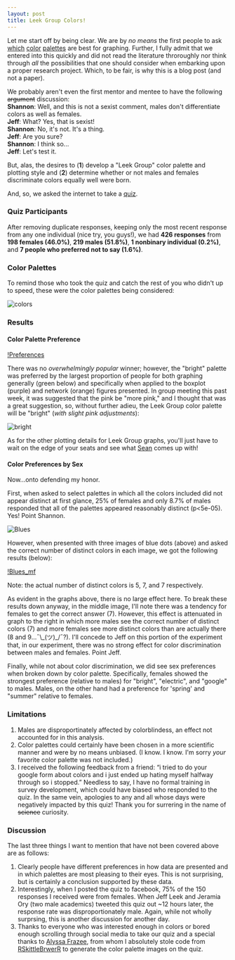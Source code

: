 ```yaml
---
layout: post
title: Leek Group Colors! 
---
```



Let me start off by being clear. We are by *no means* the first people to ask [which](http://colorbrewer2.org/) [color](https://github.com/karthik/wesanderson) [palettes](https://github.com/dill/beyonce) are best for graphing. Further, I fully admit that we entered into this quickly and did not read the literature throroughly nor think through *all* the possibilities that one should consider when embarking upon a proper research project. Which, to be fair, is why this is a blog post (and not a paper). 

We probably aren't even the first mentor and mentee to have the following ~~argument~~ discussion:  
**Shannon**: Well, and this is not a sexist comment, males don't differentiate colors as well as females.  
**Jeff**: What? Yes, that is sexist!  
**Shannon**: No, it's not. It's a thing.  
**Jeff**: Are you sure?  
**Shannon**: I think so...  
**Jeff**: Let's test it.  

But, alas, the desires to (**1**) develop a "Leek Group" color palette and plotting style and (**2**) determine whether or not males and females discriminate colors equally well were born. 

And, so, we asked the internet to take a [quiz](https://goo.gl/forms/rKbea6EWKxFdNpOw2). 

### Quiz Participants
After removing duplicate responses, keeping only the most recent response from any one individual (nice try, you guys!), we had **426 responses** from **198 females (46.0%)**, **219 males (51.8%)**, **1 nonbinary individual (0.2%)**, and **7 people who preferred not to say (1.6%)**. 

### Color Palettes
To remind those who took the quiz and catch the rest of you who didn't up to speed, these were the color palettes being considered:

![colors](https://ShanEllis.github.io/images/ShanColors.png)

### Results

#### Color Palette Preference

[!Preferences](https://github.com/ShanEllis/ShanEllis.github.io/tree/master/images/PalettePreference.png)

There was no *overwhelmingly popular* winner; however, the "bright" palette was preferred by the largest proportion of people for both graphing generally (green below) and specifically when applied to the boxplot (purple) and network (orange) figures presented. In group meeting this past week, it was suggested that the pink be "more pink," and I thought that was a great suggestion, so, without further adieu, the Leek Group color palette will be "bright" (*with slight pink adjustments*):

![bright](https://github.com/ShanEllis/ShanEllis.github.io/tree/master/images/bright.png)

As for the other plotting details for Leek Group graphs, you'll just have to wait on the edge of your seats and see what [Sean](http://seankross.com/) comes up with!

#### Color Preferences by Sex
Now...onto defending my honor. 

First, when asked to select palettes in which all the colors included did not appear distinct at first glance, 25% of females and only 8.7% of males responded that all of the palettes appeared reasonably distinct (p<5e-05). Yes! Point Shannon.

![Blues](ShanEllis.github.io/images/Blues.png)

However, when presented with three images of blue dots (above) and asked the correct number of distinct colors in each image, we got the following results (below):

[!Blues_mf](https://drive.google.com/drive/folders/0B_8AxLhHXwDHSkpVeENzTXltVFk)

Note: the actual number of distinct colors is 5, 7, and 7 respectively. 

As evident in the graphs above, there is no large effect here. To break these results down anyway, in the middle image, I'll note there was a tendency for females to get the correct answer (7). However, this effect is attenuated in graph to the right in which more males see the correct number of distinct colors (7) and more females see more distinct colors than are actually there (8 and 9...¯\\\_(ツ)_/¯?). I'll concede to Jeff on this portion of the experiment that, in our experiment, there was no strong effect for color discrimination between males and females. Point Jeff.

Finally, while not about color discrimination, we did see sex preferences when broken down by color palette. Specifically, females showed the strongest preference (relative to males) for "bright", "electric", and "google" to males. Males, on the other hand had a preference for 'spring' and "summer" relative to females.
 
### Limitations
1. Males are disproportinately affected by colorblindess, an effect not accounted for in this analysis.  
2. Color palettes could certainly have been chosen in a more scientific manner and were by no means unbiased. (I know. I know. I'm sorry *your* favorite color palette was not included.)  
3. I received the following feedback from a friend: “i tried to do your google form about colors and i just ended up hating myself halfway through so i stopped.” Needless to say, I have no formal training in survey development, which could have biased who responded to the quiz. In the same vein, apologies to any and all whose days were negatively impacted by this quiz! Thank you for surrering in the name of ~~science~~ curiosity.  

### Discussion
The last three things I want to mention that have not been covered above are as follows:  
1. Clearly people have different preferences in how data are presented and in which palettes are most pleasing to their eyes. This is not surprising, but is certainly a conclusion supported by these data.  
2. Interestingly, when I posted the quiz to facebook, 75% of the 150 responses I received were from females. When Jeff Leek and Jeramia Ory (two male academics) tweeted this quiz out ~12 hours later, the response rate was disproportionately male. Again, while not wholly surprsing, this is another discussion for another day.  
3. Thanks to everyone who was interested enough in colors or bored enough scrolling through social media to take our quiz and a special thanks to [Alyssa Frazee](http://alyssafrazee.com/), from whom I absolutely stole code from [RSkittleBrwerR](https://github.com/alyssafrazee/RSkittleBrewer) to generate the color palette images on the quiz. 
